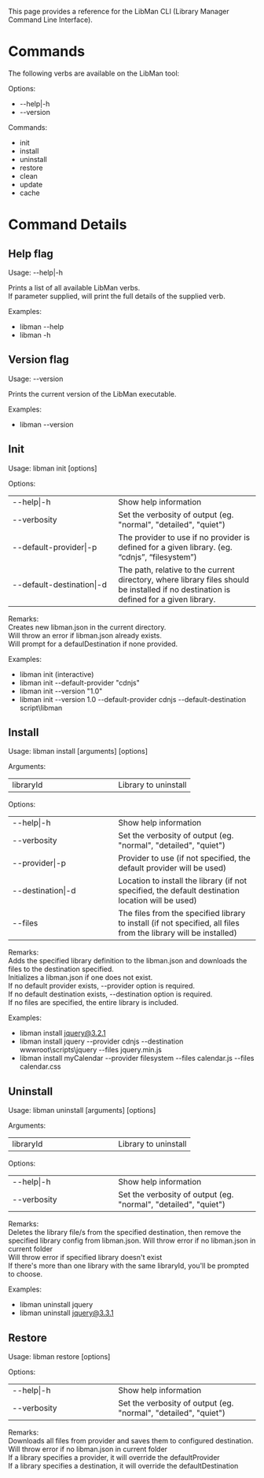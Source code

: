 This page provides a reference for the LibMan CLI (Library Manager Command Line Interface).

# Commands

The following verbs are available on the LibMan tool:

Options:
- --help|-h
- --version

Commands:
- init
- install
- uninstall
- restore
- clean
- update
- cache

# Command Details

## Help flag

Usage: --help|-h

Prints a list of all available LibMan verbs.<br>
If parameter supplied, will print the full details of the supplied verb.

Examples:
- libman --help
- libman -h

## Version flag

Usage: --version

Prints the current version of the LibMan executable.

Examples:
- libman --version

## Init

Usage: libman init [options]

Options:<br>
<table>
<tr><td width="200px">--help|-h</td><td>Show help information</td></tr>
<tr><td>--verbosity</td><td>Set the verbosity of output (eg. "normal", "detailed", "quiet")</td></tr>
<tr><td>--default-provider|-p</td><td>The provider to use if no provider is defined for a given library. (eg. “cdnjs”, “filesystem”)</td></tr>
<tr><td>--default-destination|-d</td><td>The path, relative to the current directory, where library files should be installed if no destination is defined for a given library.</td></tr>
</table>

Remarks:<br>
Creates new libman.json in the current directory.<br>
Will throw an error if libman.json already exists.<br>
Will prompt for a defaulDestination if none provided.

Examples:
- libman init  (interactive)
- libman init --default-provider "cdnjs"
- libman init --version "1.0"
- libman init --version 1.0 --default-provider cdnjs --default-destination script\libman

## Install

Usage: libman install [arguments] [options]

Arguments:
<table>
<tr>
<td width="200px">libraryId</td>
<td>Library to uninstall</td>
</tr>
</table>

Options:
<table>
<tr><td width="200px">  --help|-h</td><td>Show help information</td></tr>
<tr><td>  --verbosity</td><td>Set the verbosity of output (eg. "normal", "detailed", "quiet")</td></tr>
<tr><td>  --provider|-p</td><td>Provider to use (if not specified, the default provider will be used)</td></tr>
<tr><td>  --destination|-d</td><td>Location to install the library (if not specified, the default destination location will be used)</td></tr>
<tr><td>  --files</td><td>The files from the specified library to install (if not specified, all files from the library will be installed)</td></tr>
</table>

Remarks:<br>
Adds the specified library definition to the libman.json and downloads the files to the destination specified.<br>
Initializes a libman.json if one does not exist.<br>
If no default provider exists, --provider option is required.<br>
If no default destination exists, --destination option is required.<br>
If no files are specified, the entire library is included.<br>

Examples:
- libman install jquery@3.2.1
- libman install jquery --provider cdnjs --destination wwwroot\scripts\jquery --files jquery.min.js
- libman install myCalendar --provider filesystem --files calendar.js --files calendar.css

## Uninstall

Usage: libman uninstall [arguments] [options]

Arguments:
<table>
<tr>
<td width="200px">libraryId</td>
<td>Library to uninstall</td>
</tr>
</table>

Options:
<table>
<tr><td width="200px">  --help|-h</td><td>Show help information</td></tr>
<tr><td>  --verbosity</td><td>Set the verbosity of output (eg. "normal", "detailed", "quiet")</td></tr>
</table>

Remarks:<br>
Deletes the library file/s from the specified destination, then remove the specified library config from libman.json.
Will throw error if no libman.json in current folder<br>
Will throw error if specified library doesn't exist<br>
If there's more than one library with the same libraryId, you'll be prompted to choose.<br>

Examples:
- libman uninstall jquery
- libman uninstall jquery@3.3.1

## Restore

Usage: libman restore [options]

Options:
<table>
<tr><td width="200px">  --help|-h</td><td>Show help information</td></tr>
<tr><td>  --verbosity</td><td>Set the verbosity of output (eg. "normal", "detailed", "quiet")</td></tr>
</table>

Remarks:<br>
Downloads all files from provider and saves them to configured destination.<br>
Will throw error if no libman.json in current folder<br>
If a library specifies a provider, it will override the defaultProvider<br>
If a library specifies a destination, it will override the defaultDestination<br>